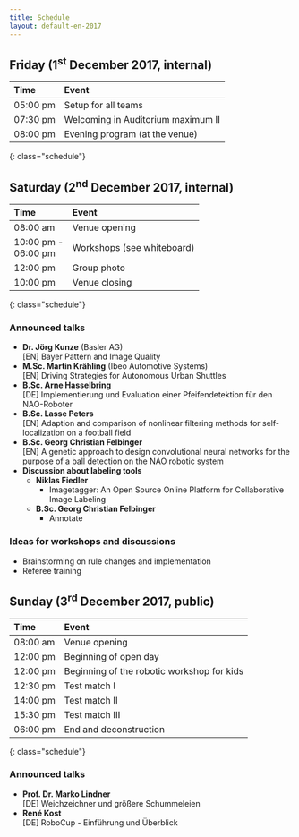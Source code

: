 ```yaml
---
title: Schedule
layout: default-en-2017
---
```


## Friday (1<sup>st</sup> December 2017, internal)

| Time     | Event                              |
| :------  | :-------                           |
| 05:00 pm | Setup for all teams                |
| 07:30 pm | Welcoming in Auditorium maximum II |
| 08:00 pm | Evening program (at the venue)     |
{: class="schedule"}

## Saturday (2<sup>nd</sup> December 2017, internal)

| Time                   | Event                      |
| :------                | :-------                   |
| 08:00 am               | Venue opening              |
| 10:00 pm -<br>06:00 pm | Workshops (see whiteboard) |
| 12:00 pm               | Group photo                |
| 10:00 pm               | Venue closing              |
{: class="schedule"}

### Announced talks

* **Dr. Jörg Kunze** (Basler AG)  
[EN] Bayer Pattern and Image Quality
* **M.Sc. Martin Krähling** (Ibeo Automotive Systems)  
[EN] Driving Strategies for Autonomous Urban Shuttles
* **B.Sc. Arne Hasselbring**  
[DE] Implementierung und Evaluation einer Pfeifendetektion für den NAO-Roboter  
* **B.Sc. Lasse Peters**  
[EN] Adaption and comparison of nonlinear filtering methods for self-localization on a football field
* **B.Sc. Georg Christian Felbinger**  
[EN] A genetic approach to design convolutional neural networks for the purpose of a ball detection on the NAO robotic system
* **Discussion about labeling tools**
    * **Niklas Fiedler** 
        * Imagetagger: An Open Source Online Platform for Collaborative Image
          Labeling
    * **B.Sc. Georg Christian Felbinger**
        * Annotate

### Ideas for workshops and discussions  

* Brainstorming on rule changes and implementation  
* Referee training

## Sunday (3<sup>rd</sup> December 2017, public)

| Time     | Event                                      |
| :------  | :-------                                   |
| 08:00 am | Venue opening                              |
| 12:00 pm | Beginning of open day                      |
| 12:00 pm | Beginning of the robotic workshop for kids |
| 12:30 pm | Test match I                               |
| 14:00 pm | Test match II                              |
| 15:30 pm | Test match III                             |
| 06:00 pm | End and deconstruction                     |
{: class="schedule"}

### Announced talks

* **Prof. Dr. Marko Lindner**  
[DE] Weichzeichner und größere Schummeleien
* **René Kost**  
[DE] RoboCup - Einführung und Überblick
